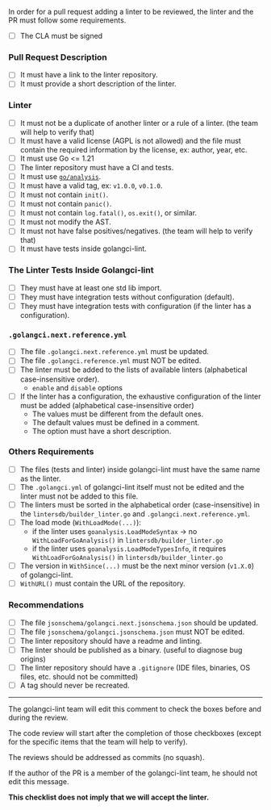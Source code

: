 In order for a pull request adding a linter to be reviewed, the linter and the PR must follow some requirements.

- [ ] The CLA must be signed

### Pull Request Description

- [ ] It must have a link to the linter repository.
- [ ] It must provide a short description of the linter.

### Linter

- [ ] It must not be a duplicate of another linter or a rule of a linter. (the team will help to verify that)
- [ ] It must have a valid license (AGPL is not allowed) and the file must contain the required information by the license, ex: author, year, etc.
- [ ] It must use Go <= 1.21
- [ ] The linter repository must have a CI and tests.
- [ ] It must use [`go/analysis`](https://golangci-lint.run/contributing/new-linters/).
- [ ] It must have a valid tag, ex: `v1.0.0`, `v0.1.0`.
- [ ] It must not contain `init()`.
- [ ] It must not contain `panic()`.
- [ ] It must not contain `log.fatal()`, `os.exit()`, or similar.
- [ ] It must not modify the AST.
- [ ] It must not have false positives/negatives. (the team will help to verify that)
- [ ] It must have tests inside golangci-lint.

### The Linter Tests Inside Golangci-lint

- [ ] They must have at least one std lib import.
- [ ] They must have integration tests without configuration (default).
- [ ] They must have integration tests with configuration (if the linter has a configuration).

### `.golangci.next.reference.yml`

- [ ] The file `.golangci.next.reference.yml` must be updated.
- [ ] The file `.golangci.reference.yml` must NOT be edited.
- [ ] The linter must be added to the lists of available linters (alphabetical case-insensitive order).
    - `enable` and `disable` options
- [ ] If the linter has a configuration, the exhaustive configuration of the linter must be added (alphabetical case-insensitive order)
    - The values must be different from the default ones.
    - The default values must be defined in a comment.
    - The option must have a short description.

### Others Requirements

- [ ] The files (tests and linter) inside golangci-lint must have the same name as the linter.
- [ ] The `.golangci.yml` of golangci-lint itself must not be edited and the linter must not be added to this file.
- [ ] The linters must be sorted in the alphabetical order (case-insensitive) in the `lintersdb/builder_linter.go` and `.golangci.next.reference.yml`.
- [ ] The load mode (`WithLoadMode(...)`):
    - if the linter uses `goanalysis.LoadModeSyntax` -> no `WithLoadForGoAnalysis()` in `lintersdb/builder_linter.go`
    - if the linter uses `goanalysis.LoadModeTypesInfo`, it requires `WithLoadForGoAnalysis()` in `lintersdb/builder_linter.go`
- [ ] The version in `WithSince(...)` must be the next minor version (`v1.X.0`) of golangci-lint.
- [ ] `WithURL()` must contain the URL of the repository.

### Recommendations

- [ ] The file `jsonschema/golangci.next.jsonschema.json` should be updated.
- [ ] The file `jsonschema/golangci.jsonschema.json` must NOT be edited.
- [ ] The linter repository should have a readme and linting.
- [ ] The linter should be published as a binary. (useful to diagnose bug origins)
- [ ] The linter repository should have a `.gitignore` (IDE files, binaries, OS files, etc. should not be committed)
- [ ] A tag should never be recreated.

---

The golangci-lint team will edit this comment to check the boxes before and during the review.

The code review will start after the completion of those checkboxes (except for the specific items that the team will help to verify).

The reviews should be addressed as commits (no squash).

If the author of the PR is a member of the golangci-lint team, he should not edit this message.

**This checklist does not imply that we will accept the linter.**
